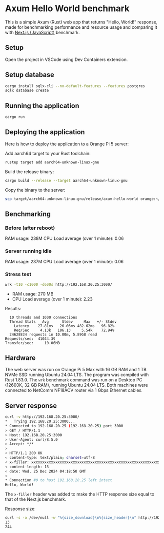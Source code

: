 # Axum Hello World benchmark

This is a simple Axum (Rust) web app that returns "Hello, World!" response, made for benchmarking performance and resource usage and comparing it with [Next.js (JavaScript)](https://github.com/evgenyneu/nextjs-hello-world) benchmark.

## Setup

Open the project in VSCode using Dev Containers extension.

## Setup database

```sh
cargo install sqlx-cli --no-default-features --features postgres
sqlx database create
```

## Running the application

```sh
cargo run
```

## Deploying the application

Here is how to deploy the application to a Orange Pi 5 server:

Add aarch64 target to your Rust toolchain:

```sh
rustup target add aarch64-unknown-linux-gnu
```

Build the release binary:

```sh
cargo build --release --target aarch64-unknown-linux-gnu
```

Copy the binary to the server:

```sh
scp target/aarch64-unknown-linux-gnu/release/axum-hello-world orange:~/axum-hello-world
```


## Benchmarking

### Before (after reboot)

RAM usage: 238M
CPU Load average (over 1 minute): 0.06

### Server running idle

RAM usage: 237M
CPU Load average (over 1 minute): 0.06

### Stress test

```sh
wrk -t10 -c1000 -d600s http://192.168.20.25:3000/
```

* RAM usage: 270 MB
* CPU Load average (over 1 minute): 2.23

Results:

```
  10 threads and 1000 connections
  Thread Stats   Avg      Stdev     Max   +/- Stdev
    Latency    27.81ms   26.06ms 482.62ms   96.82%
    Req/Sec     4.13k   106.13     5.54k    72.94%
  24628834 requests in 10.00m, 5.89GB read
Requests/sec:  41044.39
Transfer/sec:     10.06MB
```

## Hardware

The web server was run on Orange Pi 5 Max with 16 GB RAM and 1 TB NVMe SSD running Ubuntu 24.04 LTS. The program was compiled with Rust 1.83.0. The `wrk` benchmark command was run on a Desktop PC (12600K, 32 GB RAM), running Ubuntu 24.04 LTS. Both machines were connected to NetComm NF18ACV router via 1 Gbps Ethernet cables.

## Server response

```sh
curl -v http://192.168.20.25:3000/
*   Trying 192.168.20.25:3000...
* Connected to 192.168.20.25 (192.168.20.25) port 3000
> GET / HTTP/1.1
> Host: 192.168.20.25:3000
> User-Agent: curl/8.5.0
> Accept: */*
>
< HTTP/1.1 200 OK
< content-type: text/plain; charset=utf-8
< x-filler: xxxxxxxxxxxxxxxxxxxxxxxxxxxxxxxxxxxxxxxxxxxxxxxxxxxxxxxxxxxxxxxxxxxxxxxxxxxxxxxxxxxxxxxxxxxxxxxxxxxxxxxxxxxxxxxxxxx
< content-length: 13
< date: Wed, 25 Dec 2024 04:18:50 GMT
<
* Connection #0 to host 192.168.20.25 left intact
Hello, World!
```

The `x-filler` header was added to make the HTTP response size equal to that of the Next.js benchmark.

Response size:

```sh
curl -s -o /dev/null -w "%{size_download}\n%{size_header}\n" http://192.168.20.25:3000/
13
244
```
